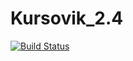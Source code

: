 # Kursovik_2.4
[![Build Status](https://travis-ci.com/Kaply9l/Kursovik_2.4.svg?branch=master)](https://travis-ci.com/Kaply9l/Kursovik_2.4)
